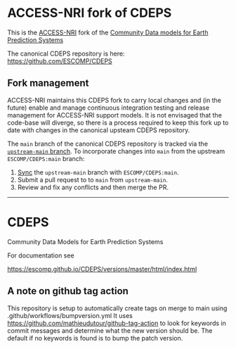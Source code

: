 # ACCESS-NRI fork of CDEPS

This is the [ACCESS-NRI](https://www.access-nri.org.au) fork of the [Community Data models for Earth Prediction Systems](https://escomp.github.io/CDEPS/versions/master/html/index.html)

The canonical CDEPS repository is here: https://github.com/ESCOMP/CDEPS

## Fork management

ACCESS-NRI maintains this CDEPS fork to carry local changes and (in the future) enable and manage continuous integration
testing and release management for ACCESS-NRI support models. It is not envisaged that the code-base will diverge, so
there is a process required to keep this fork up to date with changes in the canonical upsteam CDEPS repository.

The `main` branch of the canonical CDEPS repository is tracked via the [`upstream-main` branch](https://github.com/ACCESS-NRI/CDEPS/tree/upstream-main). To incorporate changes into `main` from the upstream `ESCOMP/CDEPS:main` branch:
1. [Sync](https://docs.github.com/en/pull-requests/collaborating-with-pull-requests/working-with-forks/syncing-a-fork) the `upstream-main` branch with `ESCOMP/CDEPS:main`.
1. Submit a pull request to to `main` from `upstream-main`.
1. Review and fix any conflicts and then merge the PR.

-----------

# CDEPS
Community Data Models for Earth Prediction Systems

For documentation see

https://escomp.github.io/CDEPS/versions/master/html/index.html

## A note on github tag action

This repository is setup to automatically create tags on merge to
main using .github/workflows/bumpversion.yml It uses
https://github.com/mathieudutour/github-tag-action  to look for
keywords in commit messages and determine what the new version should
be.  The default if no keywords is found is to bump the patch version.
